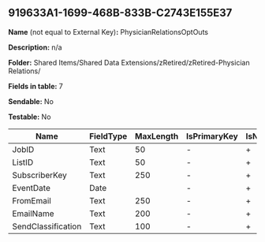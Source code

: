 ## 919633A1-1699-468B-833B-C2743E155E37

**Name** (not equal to External Key)**:** PhysicianRelationsOptOuts

**Description:** n/a

**Folder:** Shared Items/Shared Data Extensions/zRetired/zRetired-Physician Relations/

**Fields in table:** 7

**Sendable:** No

**Testable:** No

| Name | FieldType | MaxLength | IsPrimaryKey | IsNullable | DefaultValue |
| --- | --- | --- | --- | --- | --- |
| JobID | Text | 50 | - | + |  |
| ListID | Text | 50 | - | + |  |
| SubscriberKey | Text | 250 | - | + |  |
| EventDate | Date |  | - | + |  |
| FromEmail | Text | 250 | - | + |  |
| EmailName | Text | 200 | - | + |  |
| SendClassification | Text | 100 | - | + |  |
